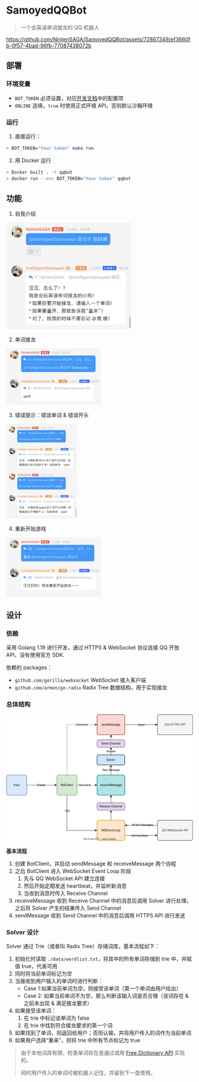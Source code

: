 # SamoyedQQBot

> 一个会英语单词接龙的 QQ 机器人

https://github.com/NintenSAGA/SamoyedQQBot/assets/72867349/ef3660fb-0f57-4bad-96fb-77087438072b

## 部署

### 环境变量

* `BOT_TOKEN` 必须设置，对应[开发文档](https://bot.q.qq.com/wiki/develop/api/#bot-token)中的配置项
* `ONLINE` 选填，`true` 时使用正式环境 API，否则默认沙箱环境

### 运行

1. 直接运行：

```bash
> BOT_TOKEN="Your token" make run
```

2. 用 Docker 运行

```bash
> Docker built . -t qqbot
> docker run --env BOT_TOKEN="Your token" qqbot 
```

## 功能

1. 自我介绍

<img src="./assets/IMG_2437.jpg" alt="IMG_2437" style="zoom: 33%;" />

2. 单词接龙

<img src="./assets/IMG_2438.jpg" alt="IMG_2438" style="zoom:25%;" />

3. 错误提示：错误单词 & 错误开头

<img src="./assets/IMG_2439.jpg" alt="IMG_2439" style="zoom:25%;" />

4. 重新开始游戏

<img src="./assets/IMG_2440.jpg" alt="IMG_2440" style="zoom:25%;" />

## 设计

### 依赖

采用 Golang 1.19 进行开发，通过 HTTPS & WebSocket 协议连接 QQ 开放 API，没有使用官方 SDK.

依赖的 packages：

* `github.com/gorilla/websocket` WebSocket 接入客户端
* `github.com/armon/go-radix` Radix Tree 数据结构，用于实现接龙

### 总体结构

![qqbot](./assets/qqbot.drawio.svg)

**基本流程**

1. 创建 BotClient，并启动 sendMessage 和 receiveMessage 两个协程
2. 之后 BotClient 进入 WebSocket Event Loop 阶段
   1. 先与 QQ WebSocket API 建立连接
   2. 然后开始定期发送 heartbeat，并监听新消息
   3. 当收到消息时传入 Receive Channel
3. receiveMessage 收到 Receive Channel 中的消息后调用 Solver 进行处理，之后将 Solver 产生的结果传入 Send Channel
4. sendMessage 收到 Send Channel 中的消息后调用 HTTPS API 进行发送

### Solver 设计

Solver 通过 Trie（或者叫 Radix Tree）存储词库，基本流程如下：

1. 初始化时读取 `./data/wordlist.txt`，将其中的所有单词存储到 trie 中，并赋值 true，代表可用
2. 同时将当前单词标记为空
3. 当接收到用户输入的单词时进行判断：
   * Case 1:如果当前单词为空，则接受该单词（第一个单词由用户给出）
   * Case 2: 如果当前单词不为空，那么判断该输入词是否合理（该词存在 & 之前未出现 & 满足接龙要求）
4. 如果接受该单词：
   1. 在 trie 中标记该单词为 false
   2. 在 trie 中找到符合接龙要求的第一个词
5. 如果找到了单词，则返回给用户；否则认输，并将用户传入的词作为当前单词
6. 如果用户选择“重来”，则将 trie 中所有节点标记为 true

> 由于本地词库有限，检查单词存在是通过调用 [Free Dictionary API](https://dictionaryapi.dev/) 实现的，
>
> 同时用户传入的单词可被机器人记住，并留到下一盘使用。
